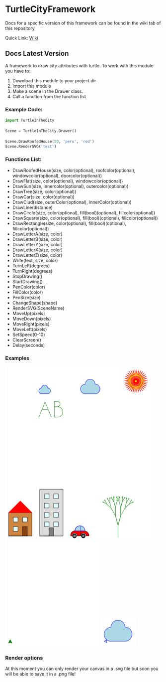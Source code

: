 # TurtleCityFramework

Docs for a specific version of this framework can be found in the wiki tab of this repository

Quick Link: [Wiki](https://github.com/RafayelGardishyan/TurtleCityFramework/wiki)

## Docs Latest Version
A framework to draw city attributes with turtle.
To work with this module you have to:
1. Download this module to your project dir
2. Import this module
3. Make a scene in the Drawer class.
4. Call a function from the function list

### Example Code:
```python
import TurtleInTheCity

Scene = TurtleInTheCity.Drawer()

Scene.DrawRoofedHouse(50, 'peru', 'red')
Scene.RenderSVG('test')
```


### Functions List:
* DrawRoofedHouse(size, color(optional), roofcolor(optional), windowcolor(optional), doorcolor(optional))
* DrawFlat(size, color(optional), windowcolor(optional))
* DrawSun(size, innercolor(optional), outercolor(optional))
* DrawTree(size, color(optional))
* DrawCar(size, color(optional))
* DrawClud(size, outerColor(optional), innerColor(optional))
* DrawLine(distance)
* DrawCircle(size, color(optional), fill(bool)(optional), fillcolor(optional))
* DrawSquare(size, color(optional), fill(bool)(optional), fillcolor(optional))
* DrawRectangle(size, color(optional), fill(bool)(optional), fillcolor(optional))
* DrawLetterA(size, color)
* DrawLetterB(size, color)
* DrawLetterY(size, color)
* DrawLetterX(size, color)
* DrawLetterZ(size, color)
* Write(text, size, color)
* TurnLeft(degrees)
* TurnRight(degrees)
* StopDrawing()
* StartDrawing()
* PenColor(color)
* FillColor(color)
* PenSize(size)
* ChangeShape(shape)
* RenderSVG(SceneName)
* MoveUp(pixels)
* MoveDown(pixels)
* MoveRight(pixels)
* MoveLeft(pixels)
* SetSpeed(0-10)
* ClearScreen()
* Delay(seconds)

### Examples
![alt text](https://github.com/RafayelGardishyan/TurtleCityFramework/blob/master/Example2.png)
![alt text](https://github.com/RafayelGardishyan/TurtleCityFramework/blob/master/Example.gif)
![alt text](https://github.com/RafayelGardishyan/TurtleCityFramework/blob/master/Test.png)

### Render options
At this moment you can only render your canvas in a .svg file but soon you will be able to save it in a .png file!
